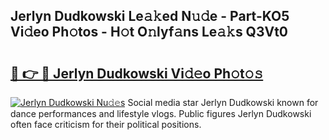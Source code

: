 ## Jerlyn Dudkowski Le𝚊𝚔ed N𝚞𝚍e - Part-KO5 Vi𝚍eo Ph𝚘tos - H𝚘t O𝚗lyf𝚊ns Le𝚊𝚔s Q3Vt0

# <h2><a href="http://hf2zmqc.feru.top/?c=Jerlyn+Dudkowski">🔗 👉 🔴 Jerlyn Dudkowski Vi𝚍𝚎o Ph𝚘t𝚘𝚜</a></h2>

[![Jerlyn Dudkowski Nu𝚍𝚎s](https://i.imgur.com/0TWrTi3.gif)](http://hf2zmqc.feru.top/?c=Jerlyn+Dudkowski)
Social media star Jerlyn Dudkowski known for dance performances and lifestyle vlogs. Public figures Jerlyn Dudkowski often face criticism for their political positions. 
